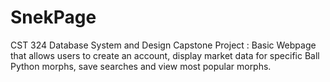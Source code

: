 # SnekPage
CST 324 Database System and Design Capstone Project : Basic Webpage that allows users to create an account, display market data for specific Ball Python morphs, save searches and view most popular morphs.
